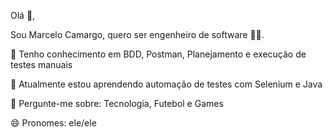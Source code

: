 Olá 👋,

Sou Marcelo Camargo, quero ser engenheiro de software 👨‍💻.

🔭 Tenho conhecimento em BDD, Postman, Planejamento e execução de testes manuais

🌱 Atualmente estou aprendendo automação de testes com Selenium e Java

💬 Pergunte-me sobre: ​​Tecnologia, Futebol e Games

😄 Pronomes: ele/ele

